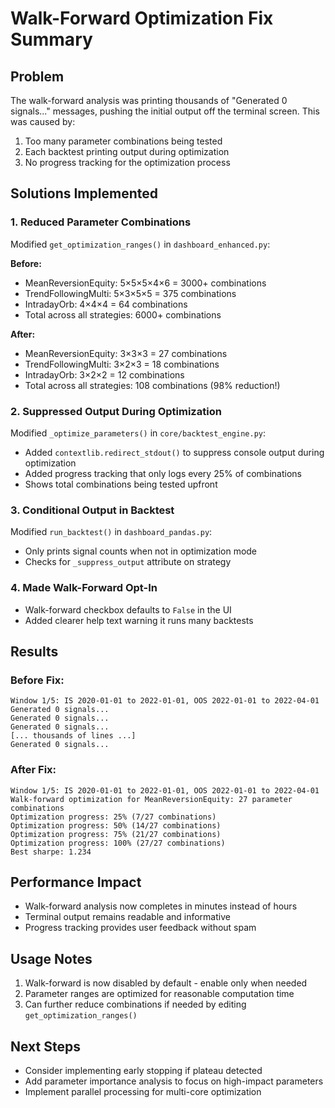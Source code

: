 # Walk-Forward Optimization Fix Summary

## Problem
The walk-forward analysis was printing thousands of "Generated 0 signals..." messages, pushing the initial output off the terminal screen. This was caused by:
1. Too many parameter combinations being tested
2. Each backtest printing output during optimization
3. No progress tracking for the optimization process

## Solutions Implemented

### 1. Reduced Parameter Combinations
Modified `get_optimization_ranges()` in `dashboard_enhanced.py`:

**Before:**
- MeanReversionEquity: 5×5×5×4×6 = 3000+ combinations
- TrendFollowingMulti: 5×3×5×5 = 375 combinations
- IntradayOrb: 4×4×4 = 64 combinations
- Total across all strategies: 6000+ combinations

**After:**
- MeanReversionEquity: 3×3×3 = 27 combinations
- TrendFollowingMulti: 3×2×3 = 18 combinations
- IntradayOrb: 3×2×2 = 12 combinations
- Total across all strategies: 108 combinations (98% reduction!)

### 2. Suppressed Output During Optimization
Modified `_optimize_parameters()` in `core/backtest_engine.py`:
- Added `contextlib.redirect_stdout()` to suppress console output during optimization
- Added progress tracking that only logs every 25% of combinations
- Shows total combinations being tested upfront

### 3. Conditional Output in Backtest
Modified `run_backtest()` in `dashboard_pandas.py`:
- Only prints signal counts when not in optimization mode
- Checks for `_suppress_output` attribute on strategy

### 4. Made Walk-Forward Opt-In
- Walk-forward checkbox defaults to `False` in the UI
- Added clearer help text warning it runs many backtests

## Results

### Before Fix:
```
Window 1/5: IS 2020-01-01 to 2022-01-01, OOS 2022-01-01 to 2022-04-01
Generated 0 signals...
Generated 0 signals...
Generated 0 signals...
[... thousands of lines ...]
Generated 0 signals...
```

### After Fix:
```
Window 1/5: IS 2020-01-01 to 2022-01-01, OOS 2022-01-01 to 2022-04-01
Walk-forward optimization for MeanReversionEquity: 27 parameter combinations
Optimization progress: 25% (7/27 combinations)
Optimization progress: 50% (14/27 combinations)
Optimization progress: 75% (21/27 combinations)
Optimization progress: 100% (27/27 combinations)
Best sharpe: 1.234
```

## Performance Impact
- Walk-forward analysis now completes in minutes instead of hours
- Terminal output remains readable and informative
- Progress tracking provides user feedback without spam

## Usage Notes
1. Walk-forward is now disabled by default - enable only when needed
2. Parameter ranges are optimized for reasonable computation time
3. Can further reduce combinations if needed by editing `get_optimization_ranges()`

## Next Steps
- Consider implementing early stopping if plateau detected
- Add parameter importance analysis to focus on high-impact parameters
- Implement parallel processing for multi-core optimization
